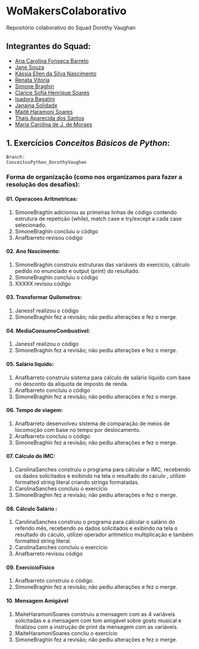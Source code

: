 # WoMakersColaborativo
Repositório colaborativo do Squad Dorothy Vaughan

## Integrantes do Squad:
- [Ana Carolina Fonseca Barreto](https://github.com/anafbarreto)
- [Jane Souza](https://github.com/janessf)
- [Kássia Ellen da Silva Nascimento]()
- [Renata Vitoria]()
- [Simone Braghin](https://github.com/SimoneBraghin)
- [Clarice Sofia Henrique Soares](https://github.com/claricesoares)
- [Isadora Bagatini](https://github.com/IsahBag)
- [Janaina Solidade](https://github.com/janasolidade)
- [Maitê Haramoni Soares](https://github.com/maiharamoni)
- [Thaís Aparecida dos Santos](https://github.com/ThaisAp10)
- [Maria Carolina de J. de Moraes](https://github.com/CarolinaSanches24)

## 1. Exercícios *Conceitos Básicos de Python*:  
    Branch:  
    ConceitosPython_DorothyVaughan
### Forma de organização (como nos organizamos para fazer a resolução dos desafios):

#### 01. Operacoes Aritmetricas:
1. SimoneBraghin adicionou as primeiras linhas de código contendo estrutura de repetição (while), match case e try/except a cada case selecionado.
2. SimoneBraghin concluiu o código
3. Anafbarreto revisou código

#### 02. Ano Nascimento:
1. SimoneBraghin construiu estruturas das variáveis do exercício, cálculo pedido no enunciado e output (print) do resultado.  
2. SimoneBraghin concluiu o código
3. XXXXX revisou código

#### 03. Transformar Quilometros:
1. Janessf realizou o código
2. SimoneBraghin fez a revisão; não pediu alterações e fez o merge.  

#### 04. MediaConsumoCombustivel:
1. Janessf realizou o código
2. SimoneBraghin fez a revisão; não pediu alterações e fez o merge.  

#### 05. Salário liquido:
1. Anafbarreto construiu sistema para cálculo de salário líquido com base no desconto da alíquota de imposto de renda.
2. Anafbarreto concluiu o código
3. SimoneBraghin fez a revisão; não pediu alterações e fez o merge.  

#### 06. Tempo de viagem:
1. Anafbarreto desenvolveu sistema de comparação de meios de locomoção com base no tempo por deslocamento.
2. Anafbarreto concluiu o código
3. SimoneBraghin fez a revisão; não pediu alterações e fez o merge.  

#### 07. Cálculo do IMC:
1. CarolinaSanches construiu o programa para cálcular o IMC, recebendo os dados solicitados e exibindo na tela o resultado do cáculo , utilizei formatted string literal criando strings formatadas.
2. CarolinaSanches concluiu o exercício
3. SimoneBraghin fez a revisão; não pediu alterações e fez o merge.  

#### 08. Cálculo Salário :
1. CarolinaSanches construiu o programa para cálcular o salário do referido mês, recebendo os dados solicitados e exibindo na tela o resultado do cáculo, utilizei operador aritmetico multiplicação e também formatted string literal.
2. CarolinaSanches concluiu o exercício
3. Anafbarreto revisou código

#### 09. ExercicioFisico
1. Anafbarreto construiu o código.
2. SimoneBraghin fez a revisão; não pediu alterações e fez o merge.  

#### 10. Mensagem Amigável
1. MaiteHaramoniSoares construiu a mensagem com as 4 variáveis solicitadas e a mensagem com tom amigável sobre gosto musical e finalizou com a instrução de print da mensagem com as variáveis.
2. MaiteHaramoniSoares concliu o exercício
3. SimoneBraghin fez a revisão; não pediu alterações e fez o merge.  